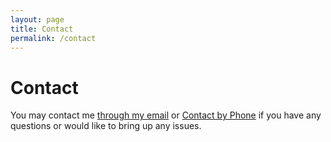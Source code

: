 ```yaml
---
layout: page
title: Contact
permalink: /contact
---
```


# Contact

You may contact me [through my email](mailto:teiru754@gmail.com) or [Contact by Phone](tel:010-4116-9117) if you have any questions or would like to bring up any issues.
